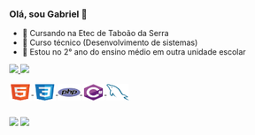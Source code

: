 ### Olá, sou Gabriel 👋
- 🔭 Cursando na Etec de Taboão da Serra
- 🌱 Curso técnico (Desenvolvimento de sistemas)
- 📖 Estou no 2° ano do ensino médio em outra unidade escolar

<div>
  <a href="https://github.com/GabrielDamascenoAlmeida"> 
  <img height="180em" src="https://github-readme-stats.vercel.app/api?username=GabrielDamascenoAlmeida&show_icons=true&theme=gruvbox"/>  
  <img height="180em" src="https://github-readme-stats.vercel.app/api/top-langs/?username=GabrielDamascenoAlmeida&layout=compact&theme=gruvbox"/>    
</div>
<div style="display: inline_block"><br>
  <img align="center" alt="Gabriel-HTML" height="30" width="40" src="https://raw.githubusercontent.com/devicons/devicon/master/icons/html5/html5-original.svg">
  <img align="center" alt="Gabriel-CSS" height="30" width="40" src="https://raw.githubusercontent.com/devicons/devicon/master/icons/css3/css3-original.svg">
  <img align="center" alt="Gabriel-PHP" height="30" width="40" src="https://raw.githubusercontent.com/devicons/devicon/master/icons/php/php-original.svg">
  <img align="center" alt="Gabriel-Csharp" height="30" width="40" src="https://raw.githubusercontent.com/devicons/devicon/master/icons/csharp/csharp-original.svg">
  <img align="center" alt="Gabriel-Csharp" height="30" width="40" src="https://raw.githubusercontent.com/devicons/devicon/master/icons/mysql/mysql-original.svg">
</div>

##
<div>
  <a href = "mailto:gabrieldamascenoalmeida341@gmail.com"><img src="https://img.shields.io/badge/-Gmail-%23333?style=for-the-badge&logo=gmail&logoColor=red" target="_blank"></a>
  <a href = "https://www.linkedin.com/in/gabriel-damasceno-701b2b28b/"><img src="https://img.shields.io/badge/LinkedIn-0077B5?style=for-the-badge&logo=linkedin&logoColor=white" target="_blank"></a>
</div>
